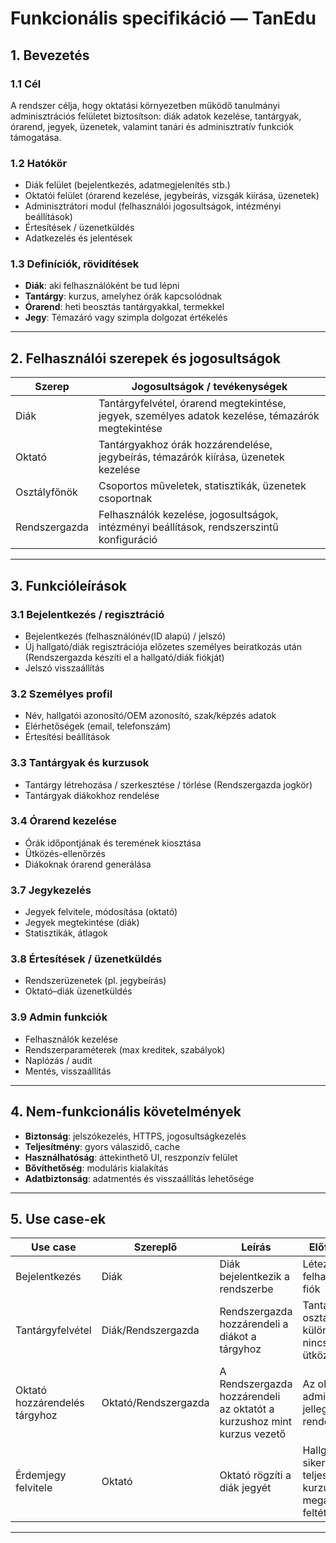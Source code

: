 # Funkcionális specifikáció — TanEdu

## 1. Bevezetés  

### 1.1 Cél  
A rendszer célja, hogy oktatási környezetben működő tanulmányi adminisztrációs felületet biztosítson: diák adatok kezelése, tantárgyak, órarend, jegyek, üzenetek, valamint tanári és adminisztratív funkciók támogatása.  

### 1.2 Hatókör  
- Diák felület (bejelentkezés, adatmegjelenítés stb.)  
- Oktatói felület (órarend kezelése, jegybeírás, vizsgák kiírása, üzenetek)  
- Adminisztrátori modul (felhasználói jogosultságok, intézményi beállítások)  
- Értesítések / üzenetküldés  
- Adatkezelés és jelentések  

### 1.3 Definíciók, rövidítések  
- **Diák**: aki felhasználóként be tud lépni  
- **Tantárgy**: kurzus, amelyhez órák kapcsolódnak  
- **Órarend**: heti beosztás tantárgyakkal, termekkel  
- **Jegy**: Témazáró vagy szimpla dolgozat értékelés  

---

## 2. Felhasználói szerepek és jogosultságok  

| Szerep        | Jogosultságok / tevékenységek |
|---------------|--------------------------------|
| Diák      | Tantárgyfelvétel, órarend megtekintése, jegyek, személyes adatok kezelése, témazárók megtekintése |
| Oktató        | Tantárgyakhoz órák hozzárendelése, jegybeírás, témazárók kiírása, üzenetek kezelése |
| Osztályfőnök | Csoportos műveletek, statisztikák, üzenetek csoportnak |
| Rendszergazda         | Felhasználók kezelése, jogosultságok, intézményi beállítások, rendszerszintű konfiguráció |

---

## 3. Funkcióleírások  

### 3.1 Bejelentkezés / regisztráció  
- Bejelentkezés (felhasználónév(ID alapú) / jelszó)  
- Új hallgató/diák regisztrációja előzetes személyes beiratkozás után (Rendszergazda készíti el a hallgató/diák fiókját)
- Jelszó visszaállítás

### 3.2 Személyes profil  
- Név, hallgatói azonosító/OEM azonosító, szak/képzés adatok  
- Elérhetőségek (email, telefonszám)  
- Értesítési beállítások  

### 3.3 Tantárgyak és kurzusok  
- Tantárgy létrehozása / szerkesztése / törlése (Rendszergazda jogkör) 
- Tantárgyak diákokhoz rendelése

### 3.4 Órarend kezelése  
- Órák időpontjának és teremének kiosztása  
- Ütközés-ellenőrzés  
- Diákoknak órarend generálása  

### 3.7 Jegykezelés  
- Jegyek felvitele, módosítása (oktató)  
- Jegyek megtekintése (diák)  
- Statisztikák, átlagok  

### 3.8 Értesítések / üzenetküldés  
- Rendszerüzenetek (pl. jegybeírás)  
- Oktató–diák üzenetküldés  
  
### 3.9 Admin funkciók  
- Felhasználók kezelése  
- Rendszerparaméterek (max kreditek, szabályok)  
- Naplózás / audit  
- Mentés, visszaállítás  

---

## 4. Nem-funkcionális követelmények  

- **Biztonság**: jelszókezelés, HTTPS, jogosultságkezelés  
- **Teljesítmény**: gyors válaszidő, cache  
- **Használhatóság**: áttekinthető UI, reszponzív felület  
- **Bővíthetőség**: moduláris kialakítás  
- **Adatbiztonság**: adatmentés és visszaállítás lehetősége  

---

## 5. Use case-ek  

| Use case         | Szereplő | Leírás | Előfeltételek | Eredmény |
|------------------|----------|--------|---------------|----------|
| Bejelentkezés    | Diák | Diák bejelentkezik a rendszerbe | Létezik felhasználói fiók | Sikeres belépés |
| Tantárgyfelvétel | Diák/Rendszergazda | Rendszergazda hozzárendeli a diákot a tárgyhoz | Tantárgy osztályonként különbözik, nincs időbeli ütközés | Tantárgy hozzárendelődik az adott diákhoz |
| Oktató hozzárendelés tárgyhoz | Oktató/Rendszergazda | A Rendszergazda hozzárendeli az oktatót a kurzushoz mint kurzus vezető | Az oktató adminisztraciós jellegű jogokkal rendelkezik | Oktató adminisztrátori jogosultságokkal rendelkezik a saját kirendelt kurzusában |
| Érdemjegy felvitele  | Oktató   | Oktató rögzíti a diák jegyét | Hallgató/Diák sikeresen teljesítette a kurzus által megadott feltételeket | Jegy megjelenik a  Hallgató/Diák profilján |

---